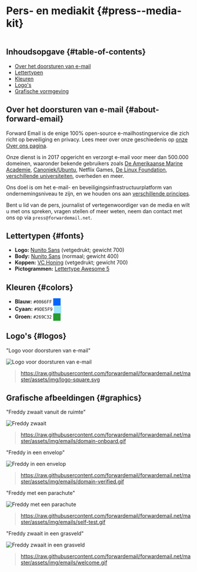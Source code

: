 # Pers- en mediakit {#press--media-kit}

<img loading="lazy" src="/img/articles/press.webp" alt="" class="rounded-lg" />

## Inhoudsopgave {#table-of-contents}

* [Over het doorsturen van e-mail](#about-forward-email)
* [Lettertypen](#fonts)
* [Kleuren](#colors)
* [Logo's](#logos)
* [Grafische vormgeving](#graphics)

## Over het doorsturen van e-mail {#about-forward-email}

Forward Email is de enige 100% open-source e-mailhostingservice die zich richt op beveiliging en privacy. Lees meer over onze geschiedenis op [onze Over ons pagina](/about).

Onze dienst is in 2017 opgericht en verzorgt e-mail voor meer dan 500.000 domeinen, waaronder bekende gebruikers zoals [De Amerikaanse Marine Academie](/blog/docs/federal-government-email-service-section-889-compliant), [Canoniek/Ubuntu](/blog/docs/canonical-ubuntu-email-enterprise-case-study), Netflix Games, [De Linux Foundation](/blog/docs/linux-foundation-email-enterprise-case-study), [verschillende universiteiten](/blog/docs/alumni-email-forwarding-university-case-study), overheden en meer.

Ons doel is om het e-mail- en beveiligingsinfrastructuurplatform van ondernemingsniveau te zijn, en we houden ons aan [verschillende principes](https://forwardemail.net/blog/docs/best-quantum-safe-encrypted-email-service#principles).

Bent u lid van de pers, journalist of vertegenwoordiger van de media en wilt u met ons spreken, vragen stellen of meer weten, neem dan contact met ons op via `press@forwardemail.net`.

## Lettertypen {#fonts}

* **Logo:** [Nunito Sans](https://fonts.google.com/specimen/Nunito+Sans) (vetgedrukt; gewicht 700)
* **Body:** [Nunito Sans](https://fonts.google.com/specimen/Nunito+Sans) (normaal; gewicht 400)
* **Koppen:** [VC Honing](https://verycoolstudio.com/typefaces/honey) (vetgedrukt; gewicht 700)
* **Pictogrammen:** [Lettertype Awesome 5](https://fontawesome.com/)

## Kleuren {#colors}

* **Blauw:** `#0066FF` <span style="vertical-align:middle;display:inline-block;padding:10px;background:#0066FF;"></span>
* **Cyaan:** `#9DE5F9` <span style="vertical-align:middle;display:inline-block;padding:10px;background:#9DE5F9;"></span>
* **Groen:** `#269C32` <span style="vertical-align:middle;display:inline-block;padding:10px;background:#269C32;"></span>

## Logo's {#logos}

"Logo voor doorsturen van e-mail"

![Logo voor doorsturen van e-mail](https://raw.githubusercontent.com/forwardemail/forwardemail.net/master/assets/img/logo-square.svg)

> <https://raw.githubusercontent.com/forwardemail/forwardemail.net/master/assets/img/logo-square.svg>

## Grafische afbeeldingen {#graphics}

"Freddy zwaait vanuit de ruimte"

![Freddy zwaait](https://raw.githubusercontent.com/forwardemail/forwardemail.net/master/assets/img/emails/domain-onboard.gif)

> <https://raw.githubusercontent.com/forwardemail/forwardemail.net/master/assets/img/emails/domain-onboard.gif>

"Freddy in een envelop"

![Freddy in een envelop](https://raw.githubusercontent.com/forwardemail/forwardemail.net/master/assets/img/emails/domain-verified.gif)

> <https://raw.githubusercontent.com/forwardemail/forwardemail.net/master/assets/img/emails/domain-verified.gif>

"Freddy met een parachute"

![Freddy met een parachute](https://raw.githubusercontent.com/forwardemail/forwardemail.net/master/assets/img/emails/self-test.gif)

> <https://raw.githubusercontent.com/forwardemail/forwardemail.net/master/assets/img/emails/self-test.gif>

"Freddy zwaait in een grasveld"

![Freddy zwaait in een grasveld](https://raw.githubusercontent.com/forwardemail/forwardemail.net/master/assets/img/emails/welcome.gif)

> <https://raw.githubusercontent.com/forwardemail/forwardemail.net/master/assets/img/emails/welcome.gif>